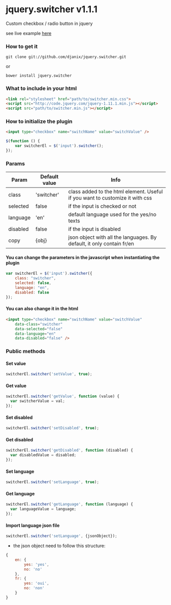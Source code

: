 jquery.switcher v1.1.1
===============

Custom checkbox / radio button in jquery

see live example [here](https://cdn.rawgit.com/djanix/jquery.switcher/6537d5219f5be1144440fe0d79c9cac58cf5dfe5/index.html)

### How to get it

    git clone git://github.com/djanix/jquery.switcher.git

or

    bower install jquery.switcher


### What to include in your html
```html
<link rel="stylesheet" href="path/to/switcher.min.css">
<script src="http://code.jquery.com/jquery-1.11.1.min.js"></script>
<script src="path/to/switcher.min.js"></script>
```

### How to initialize the plugin
```html
<input type="checkbox" name="switchName" value="switchValue" />
```

```javascript
$(function () {
    var switcherEl = $('input').switcher();
});
```

### Params

| Param         | Default value | Info                                                                         |
| ------------- | ------------- | -----------------------------------------------------------------------------|
| class         | 'switcher'    | class added to the html element. Useful if you want to customize it with css |
| selected      | false         | if the input is checked or not                                               |
| language      | 'en'          | default language used for the yes/no texts                                   |
| disabled      | false         | if the input is disabled                                                     |
| copy          | {obj}         | json object with all the languages. By default, it only contain fr/en        |

#### You can change the parameters in the javascript when instantiating the plugin

```javascript
var switcherEl = $('input').switcher({
    class: "switcher",
    selected: false,
    language: "en",
    disabled: false
});
```

#### You can also change it in the html

```html
<input type="checkbox" name="switchName" value="switchValue"
    data-class="switcher"
    data-selected="false"
    data-language="en"
    data-disabled="false" />
```

### Public methods

#### Set value
```javascript
switcherEl.switcher('setValue', true);
```

#### Get value
```javascript
switcherEl.switcher('getValue', function (value) {
  var switcherValue = val;
});
```

#### Set disabled
```javascript
switcherEl.switcher('setDisabled', true);
```

#### Get disabled
```javascript
switcherEl.switcher('getDisabled', function (disabled) {
  var disabledValue = disabled;
});
```

#### Set language
```javascript
switcherEl.switcher('setLanguage', true);
```

#### Get language
```javascript
switcherEl.switcher('getLanguage', function (language) {
  var languageValue = language;
});
```

#### Import language json file
```javascript
switcherEl.switcher('setLanguage', {jsonObject});
```

* the json object need to follow this structure:
```javascript
{
    en: {
        yes: 'yes',
        no: 'no'
    },
    fr: {
        yes: 'oui',
        no: 'non'
    }
}
```